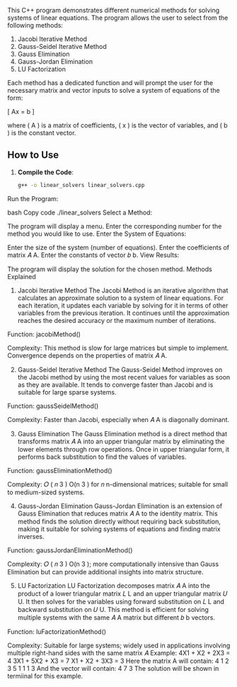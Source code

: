 This C++ program demonstrates different numerical methods for solving systems of linear equations. The program allows the user to select from the following methods:

1. Jacobi Iterative Method
2. Gauss-Seidel Iterative Method
3. Gauss Elimination
4. Gauss-Jordan Elimination
5. LU Factorization

Each method has a dedicated function and will prompt the user for the necessary matrix and vector inputs to solve a system of equations of the form:

\[
Ax = b
\]

where \( A \) is a matrix of coefficients, \( x \) is the vector of variables, and \( b \) is the constant vector.

## How to Use

1. **Compile the Code**: 
   ```bash
   g++ -o linear_solvers linear_solvers.cpp
Run the Program:

bash
Copy code
./linear_solvers
Select a Method:

The program will display a menu. Enter the corresponding number for the method you would like to use.
Enter the System of Equations:

Enter the size of the system (number of equations).
Enter the coefficients of matrix 
𝐴
A.
Enter the constants of vector 
𝑏
b.
View Results:

The program will display the solution for the chosen method.
Methods Explained
1. Jacobi Iterative Method
The Jacobi Method is an iterative algorithm that calculates an approximate solution to a system of linear equations. For each iteration, it updates each variable by solving for it in terms of other variables from the previous iteration. It continues until the approximation reaches the desired accuracy or the maximum number of iterations.

Function: jacobiMethod()

Complexity: This method is slow for large matrices but simple to implement. Convergence depends on the properties of matrix 
𝐴
A.

2. Gauss-Seidel Iterative Method
The Gauss-Seidel Method improves on the Jacobi method by using the most recent values for variables as soon as they are available. It tends to converge faster than Jacobi and is suitable for large sparse systems.

Function: gaussSeidelMethod()

Complexity: Faster than Jacobi, especially when 
𝐴
A is diagonally dominant.

3. Gauss Elimination
The Gauss Elimination method is a direct method that transforms matrix 
𝐴
A into an upper triangular matrix by eliminating the lower elements through row operations. Once in upper triangular form, it performs back substitution to find the values of variables.

Function: gaussEliminationMethod()

Complexity: 
𝑂
(
𝑛
3
)
O(n 
3
 ) for 
𝑛
n-dimensional matrices; suitable for small to medium-sized systems.

4. Gauss-Jordan Elimination
Gauss-Jordan Elimination is an extension of Gauss Elimination that reduces matrix 
𝐴
A to the identity matrix. This method finds the solution directly without requiring back substitution, making it suitable for solving systems of equations and finding matrix inverses.

Function: gaussJordanEliminationMethod()

Complexity: 
𝑂
(
𝑛
3
)
O(n 
3
 ); more computationally intensive than Gauss Elimination but can provide additional insights into matrix structure.

5. LU Factorization
LU Factorization decomposes matrix 
𝐴
A into the product of a lower triangular matrix 
𝐿
L and an upper triangular matrix 
𝑈
U. It then solves for the variables using forward substitution on 
𝐿
L and backward substitution on 
𝑈
U. This method is efficient for solving multiple systems with the same 
𝐴
A matrix but different 
𝑏
b vectors.

Function: luFactorizationMethod()

Complexity: Suitable for large systems; widely used in applications involving multiple right-hand sides with the same matrix 
𝐴
Example:
4X1 + X2 + 2X3 = 4
3X1 + 5X2 + X3 = 7
X1 + X2 + 3X3 = 3
Here the matrix A will contain:
4 1 2
3 5 1
1 1 3
And the vector will contain:
4
7
3
The solution will be shown in termiinal for this example.
